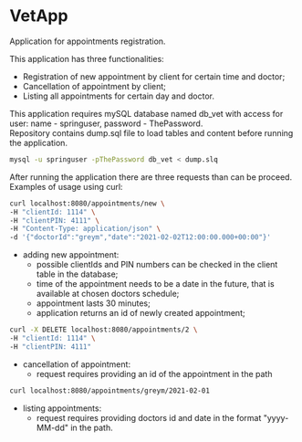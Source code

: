 # VetApp  
Application for appointments registration.

This application has three functionalities:  
* Registration of new appointment by client for certain time and doctor;
* Cancellation of appointment by client;
* Listing all appointments for certain day and doctor.

This application requires mySQL database named db_vet with access for user: name - springuser, password - ThePassword.  
Repository contains dump.sql file to load tables and content before running the application. 
```bash
mysql -u springuser -pThePassword db_vet < dump.slq
```
  
After running the application there are three requests than can be proceed.  
Examples of usage using curl:  
```bash
curl localhost:8080/appointments/new \
-H "clientId: 1114" \
-H "clientPIN: 4111" \
-H "Content-Type: application/json" \
-d '{"doctorId":"greym","date":"2021-02-02T12:00:00.000+00:00"}'
```
* adding new appointment:
  * possible clientIds and PIN numbers can be checked in the client table in the database;
  * time of the appointment needs to be a date in the future, that is available at chosen doctors schedule;
  * appointment lasts 30 minutes;
  * application returns an id of newly created appointment;
```bash
curl -X DELETE localhost:8080/appointments/2 \
-H "clientId: 1114" \
-H "clientPIN: 4111"
```
* cancellation of appointment:
  * request requires providing an id of the appointment in the path
```bash
curl localhost:8080/appointments/greym/2021-02-01
```
* listing appointments:
  * request requires providing doctors id and date in the format "yyyy-MM-dd" in the path.